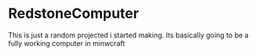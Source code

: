 # RedstoneComputer
This is just a random projected i started making. Its basically going to be a fully working computer in minwcraft
